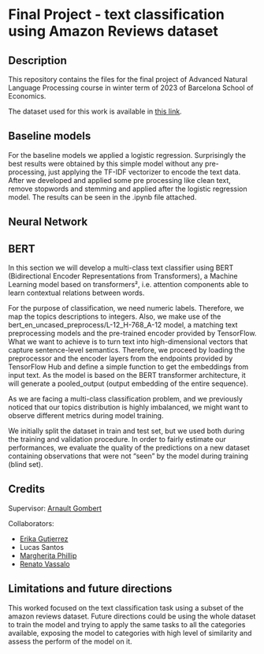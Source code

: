 # Final Project - text classification using Amazon Reviews dataset

## Description

This repository contains the files for the final project of Advanced Natural Language Processing course in winter term of 2023 of Barcelona School of Economics.

The dataset used for this work is available in [this link](https://huggingface.co/datasets/amazon_us_reviews).



## Baseline models

For the baseline models we applied a logistic regression. Surprisingly the best results were obtained by this simple model without any pre-processing, just applying the TF-IDF vectorizer to encode the text data. After we developed and applied some pre processing like clean text, remove stopwords and stemming and applied after the logistic regression model. The results can be seen in the .ipynb file attached. 

## Neural Network


## BERT

In this section we will develop a multi-class text classifier using BERT (Bidirectional Encoder Representations from Transformers), a Machine Learning model based on transformers², i.e. attention components able to learn contextual relations between words.

For the purpose of classification, we need numeric labels. Therefore, we map the topics descriptions to integers. Also, we make use of the bert_en_uncased_preprocess/L-12_H-768_A-12 model, a matching text preprocessing models and the pre-trained encoder provided by TensorFlow.
What we want to achieve is to turn text into high-dimensional vectors that capture sentence-level semantics. Therefore, we proceed by loading the preprocessor and the encoder layers from the endpoints provided by TensorFlow Hub and define a simple function to get the embeddings from input text.
As the model is based on the BERT transformer architecture, it will generate a pooled_output (output embedding of the entire sequence). 

As we are facing a multi-class classification problem, and we previously noticed that our topics distribution is highly imbalanced, we might want to observe different metrics during model training.

We initially split the dataset in train and test set, but we used both during the training and validation procedure.
In order to fairly estimate our performances, we evaluate the quality of the predictions on a new dataset containing observations that were not “seen” by the model during training (blind set).




## Credits

Supervisor: [Arnault Gombert](https://github.com/agombert)

Collaborators:
- [Erika Gutierrez](https://github.com/erikaguti)
- Lucas Santos
- [Margherita Phillip]()
- [Renato Vassalo](https://github.com/RenatoVassallo)



## Limitations and future directions

This worked focused on the text classification task using a subset of the amazon reviews dataset. Future directions could be using the whole dataset to train the model and trying to apply the same tasks to all the categories available, exposing the model to categories with high level of similarity and assess the perform of the model on it.


